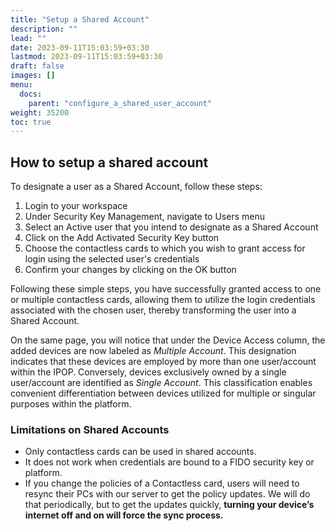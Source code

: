 ```yaml
---
title: "Setup a Shared Account"
description: ""
lead: ""
date: 2023-09-11T15:03:59+03:30
lastmod: 2023-09-11T15:03:59+03:30
draft: false
images: []
menu:
  docs:
    parent: "configure_a_shared_user_account"
weight: 35200
toc: true
---
```


## How to setup a shared account  

To designate a user as a Shared Account, follow these steps:  

1. Login to your workspace  
2. Under Security Key Management, navigate to Users menu  
3. Select an Active user that you intend to designate as a Shared Account  
4. Click on the Add Activated Security Key button  
5. Choose the contactless cards to which you wish to grant access for login using the selected user's credentials  
6. Confirm your changes by clicking on the OK button  

Following these simple steps, you have successfully granted access to one or multiple contactless cards, allowing them to utilize the login credentials associated with the chosen user, thereby transforming the user into a Shared Account.  

On the same page, you will notice that under the Device Access column, the added devices are now labeled as *Multiple Account*. This designation indicates that these devices are employed by more than one user/account within the IPOP. Conversely, devices exclusively owned by a single user/account are identified as *Single Account*. This classification enables convenient differentiation between devices utilized for multiple or singular purposes within the platform.  

### Limitations on Shared Accounts  

- Only contactless cards can be used in shared accounts.  
- It does not work when credentials are bound to a FIDO security key or platform.  
- If you change the policies of a Contactless card, users will need to resync their PCs with our server to get the policy updates. We will do that periodically, but to get the updates quickly, **turning your device’s internet off and on will force the sync process.**  
